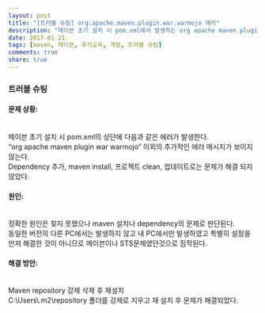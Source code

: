 ```yaml
---
layout: post
title: "[트러블 슈팅] org.apache.maven.plugin.war.warmojo 에러"
description: "메이븐 초기 설치 시 pom.xml에서 발생하는 org apache maven plugin war warmojo 에러"
date: 2017-01-21
tags: [maven, 메이븐, 루키교육, 개발, 트러블 슈팅]
comments: true
share: true
---
```


### 트러블 슈팅

#### 문제 상황: 
<br>
메이븐 초기 설치 시 pom.xml의 상단에 다음과 같은 에러가 발생한다. 
<br>
“org apache maven plugin war warmojo” 이외의 추가적인 에러 메시지가 보이지 않는다. 
<br>
Dependency 추가, maven install, 프로젝트 clean, 업데이트로는 문제가 해결 되지 않았다. 


#### 원인: 
<br>
정확한 원인은 찾지 못했으나 maven 설치나 dependency의 문제로 판단된다. 
<br>
동일한 버전의 다른 PC에서는 발생하지  않고 내 PC에서만 발생하였고 특별히 설정을 만져 해결한 것이 아니므로 메이븐이나 STS문제였던것으로 짐작된다. 

#### 해결 방안: 
<br>
Maven repository 강제 삭제 후 재설치
<br>
C:\Users\.m2\repository 폴더를 강제로 지우고 재 설치 후 문제가 해결되었다.

